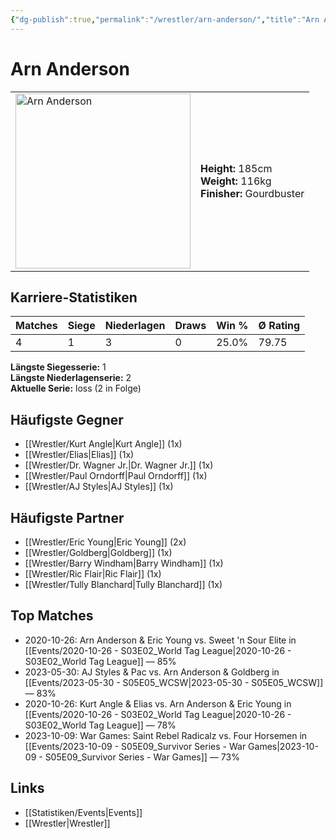 ```yaml
---
{"dg-publish":true,"permalink":"/wrestler/arn-anderson/","title":"Arn Anderson","tags":["wrestler"],"noteIcon":""}
---
```



# Arn Anderson

<table>
        <tr>
        <td><img src="https://github.com/CptSpaulding1980/choke-slam-wrestling/releases/download/images/Arn_Anderson.png" width="280" alt="Arn Anderson"></td>
        <td>
        <b>Height:</b> 185cm<br>
        <b>Weight:</b> 116kg<br>
        <b>Finisher:</b> Gourdbuster<br>
        </td>
        </tr>
        </table>
        
## Karriere-Statistiken

| Matches | Siege | Niederlagen | Draws | Win % | Ø Rating |
|---------|-------|-------------|-------|-------|-----------|
| 4 | 1 | 3 | 0 | 25.0% | 79.75 |

**Längste Siegesserie:** 1<br>**Längste Niederlagenserie:** 2<br>**Aktuelle Serie:** loss (2 in Folge)


## Häufigste Gegner
- [[Wrestler/Kurt Angle\|Kurt Angle]] (1x)
- [[Wrestler/Elias\|Elias]] (1x)
- [[Wrestler/Dr. Wagner Jr.\|Dr. Wagner Jr.]] (1x)
- [[Wrestler/Paul Orndorff\|Paul Orndorff]] (1x)
- [[Wrestler/AJ Styles\|AJ Styles]] (1x)

## Häufigste Partner
- [[Wrestler/Eric Young\|Eric Young]] (2x)
- [[Wrestler/Goldberg\|Goldberg]] (1x)
- [[Wrestler/Barry Windham\|Barry Windham]] (1x)
- [[Wrestler/Ric Flair\|Ric Flair]] (1x)
- [[Wrestler/Tully Blanchard\|Tully Blanchard]] (1x)

## Top Matches
- 2020-10-26: Arn Anderson & Eric Young vs. Sweet 'n Sour Elite in [[Events/2020-10-26 - S03E02_World Tag League\|2020-10-26 - S03E02_World Tag League]] — 85%
- 2023-05-30: AJ Styles & Pac vs. Arn Anderson & Goldberg in [[Events/2023-05-30 - S05E05_WCSW\|2023-05-30 - S05E05_WCSW]] — 83%
- 2020-10-26: Kurt Angle & Elias vs. Arn Anderson & Eric Young in [[Events/2020-10-26 - S03E02_World Tag League\|2020-10-26 - S03E02_World Tag League]] — 78%
- 2023-10-09: War Games: Saint Rebel Radicalz vs. Four Horsemen in [[Events/2023-10-09 - S05E09_Survivor Series - War Games\|2023-10-09 - S05E09_Survivor Series - War Games]] — 73%

## Links
- [[Statistiken/Events\|Events]]
- [[Wrestler\|Wrestler]]
